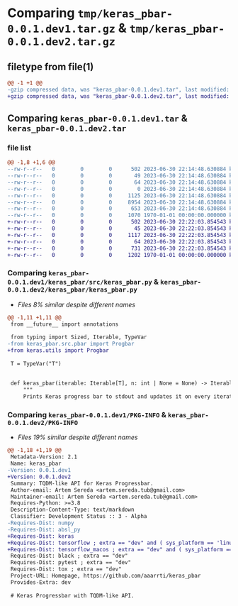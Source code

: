 # Comparing `tmp/keras_pbar-0.0.1.dev1.tar.gz` & `tmp/keras_pbar-0.0.1.dev2.tar.gz`

## filetype from file(1)

```diff
@@ -1 +1 @@
-gzip compressed data, was "keras_pbar-0.0.1.dev1.tar", last modified: Fri Jan  1 00:00:00 2016, max compression
+gzip compressed data, was "keras_pbar-0.0.1.dev2.tar", last modified: Fri Jan  1 00:00:00 2016, max compression
```

## Comparing `keras_pbar-0.0.1.dev1.tar` & `keras_pbar-0.0.1.dev2.tar`

### file list

```diff
@@ -1,8 +1,6 @@
--rw-r--r--   0        0        0      502 2023-06-30 22:14:48.630884 keras_pbar-0.0.1.dev1/Readme.md
--rw-r--r--   0        0        0       49 2023-06-30 22:14:48.630884 keras_pbar-0.0.1.dev1/keras_pbar/__init__.py
--rw-r--r--   0        0        0       64 2023-06-30 22:14:48.630884 keras_pbar-0.0.1.dev1/keras_pbar/py.typed
--rw-r--r--   0        0        0        0 2023-06-30 22:14:48.630884 keras_pbar-0.0.1.dev1/keras_pbar/src/__init__.py
--rw-r--r--   0        0        0     1125 2023-06-30 22:14:48.630884 keras_pbar-0.0.1.dev1/keras_pbar/src/keras_pbar.py
--rw-r--r--   0        0        0     8954 2023-06-30 22:14:48.630884 keras_pbar-0.0.1.dev1/keras_pbar/src/pbar.py
--rw-r--r--   0        0        0      653 2023-06-30 22:14:48.630884 keras_pbar-0.0.1.dev1/pyproject.toml
--rw-r--r--   0        0        0     1070 1970-01-01 00:00:00.000000 keras_pbar-0.0.1.dev1/PKG-INFO
+-rw-r--r--   0        0        0      502 2023-06-30 22:22:03.854543 keras_pbar-0.0.1.dev2/Readme.md
+-rw-r--r--   0        0        0       45 2023-06-30 22:22:03.854543 keras_pbar-0.0.1.dev2/keras_pbar/__init__.py
+-rw-r--r--   0        0        0     1117 2023-06-30 22:22:03.854543 keras_pbar-0.0.1.dev2/keras_pbar/keras_pbar.py
+-rw-r--r--   0        0        0       64 2023-06-30 22:22:03.854543 keras_pbar-0.0.1.dev2/keras_pbar/py.typed
+-rw-r--r--   0        0        0      731 2023-06-30 22:22:03.854543 keras_pbar-0.0.1.dev2/pyproject.toml
+-rw-r--r--   0        0        0     1202 1970-01-01 00:00:00.000000 keras_pbar-0.0.1.dev2/PKG-INFO
```

### Comparing `keras_pbar-0.0.1.dev1/keras_pbar/src/keras_pbar.py` & `keras_pbar-0.0.1.dev2/keras_pbar/keras_pbar.py`

 * *Files 8% similar despite different names*

```diff
@@ -1,11 +1,11 @@
 from __future__ import annotations
 
 from typing import Sized, Iterable, TypeVar
-from keras_pbar.src.pbar import Progbar
+from keras.utils import Progbar
 
 T = TypeVar("T")
 
 
 def keras_pbar(iterable: Iterable[T], n: int | None = None) -> Iterable[T]:
     """
     Prints Keras progress bar to stdout and updates it on every iteration.
```

### Comparing `keras_pbar-0.0.1.dev1/PKG-INFO` & `keras_pbar-0.0.1.dev2/PKG-INFO`

 * *Files 19% similar despite different names*

```diff
@@ -1,18 +1,19 @@
 Metadata-Version: 2.1
 Name: keras_pbar
-Version: 0.0.1.dev1
+Version: 0.0.1.dev2
 Summary: TQDM-like API for Keras Progressbar.
 Author-email: Artem Sereda <artem.sereda.tub@gmail.com>
 Maintainer-email: Artem Sereda <artem.sereda.tub@gmail.com>
 Requires-Python: >=3.8
 Description-Content-Type: text/markdown
 Classifier: Development Status :: 3 - Alpha
-Requires-Dist: numpy
-Requires-Dist: absl_py
+Requires-Dist: keras
+Requires-Dist: tensorflow ; extra == "dev" and ( sys_platform == 'linux')
+Requires-Dist: tensorflow_macos ; extra == "dev" and ( sys_platform == 'darwin')
 Requires-Dist: black ; extra == "dev"
 Requires-Dist: pytest ; extra == "dev"
 Requires-Dist: tox ; extra == "dev"
 Project-URL: Homepage, https://github.com/aaarrti/keras_pbar
 Provides-Extra: dev
 
 # Keras Progressbar with TQDM-like API.
```

